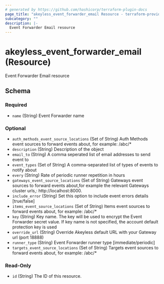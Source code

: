 ```yaml
---
# generated by https://github.com/hashicorp/terraform-plugin-docs
page_title: "akeyless_event_forwarder_email Resource - terraform-provider-akeyless"
subcategory: ""
description: |-
  Event Forwarder Email resource
---
```


# akeyless_event_forwarder_email (Resource)

Event Forwarder Email resource



<!-- schema generated by tfplugindocs -->
## Schema

### Required

- `name` (String) Event Forwarder name

### Optional

- `auth_methods_event_source_locations` (Set of String) Auth Methods event sources to forward events about, for example: /abc/*
- `description` (String) Description of the object
- `email_to` (String) A comma seperated list of email addresses to send event to
- `event_types` (Set of String) A comma-separated list of types of events to notify about
- `every` (String) Rate of periodic runner repetition in hours
- `gateways_event_source_locations` (Set of String) Gateways event sources to forward events about,for example the relevant Gateways cluster urls,: http://localhost:8000.
- `include_error` (String) Set this option to include event errors details [true/false]
- `items_event_source_locations` (Set of String) Items event sources to forward events about, for example: /abc/*
- `key` (String) Key name. The key will be used to encrypt the Event Forwarder secret value. If key name is not specified, the account default protection key is used
- `override_url` (String) Override Akeyless default URL with your Gateway url (port 18888)
- `runner_type` (String) Event Forwarder runner type [immediate/periodic]
- `targets_event_source_locations` (Set of String) Targets event sources to forward events about, for example: /abc/*

### Read-Only

- `id` (String) The ID of this resource.


